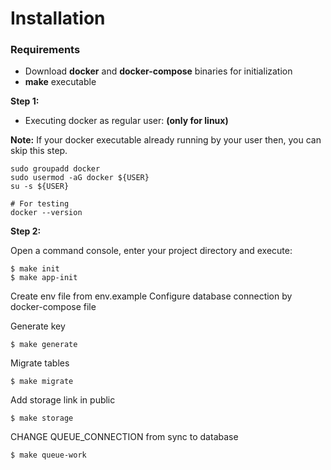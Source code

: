 Installation
============

### Requirements
- Download **docker** and **docker-compose** binaries for initialization
- **make** executable

**Step 1:**
- Executing docker as regular user: **(only for linux)**

**Note:** If your docker executable already running by your user then, you can skip this step.

```shell
sudo groupadd docker
sudo usermod -aG docker ${USER}
su -s ${USER}

# For testing
docker --version
```

**Step 2:**

Open a command console, enter your project directory and execute:

```console
$ make init
$ make app-init
```

Create env file from env.example
Configure database connection by docker-compose file


Generate key 
```console
$ make generate
```

Migrate tables
```console
$ make migrate
```
Add storage link in public 
```console
$ make storage
```

CHANGE QUEUE_CONNECTION from sync to database
```console
$ make queue-work
```
